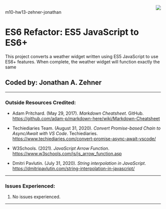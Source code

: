 <img style="float: right;" src="images/logo.png">

m10-hw13-zehner-jonathan

# ES6 Refactor: ES5 JavaScript to ES6+

This project converts a weather widget written using ES5 JavaScript to use ES6+ features. When complete, the weather widget will function exactly the same

## Coded by: Jonathan A. Zehner

---

### **Outside Resources Credited:**

- Adam Pritchard. (May 29, 2017). _Markdown Cheatsheet_. GitHub. https://github.com/adam-p/markdown-here/wiki/Markdown-Cheatsheet

- Techiediaries Team. (August 31, 2020). _Convert Promise-based Chain to Async/Await with VS Code_. Techiediaries. https://www.techiediaries.com/convert-promise-async-await-vscode/

- W3Schools. (2021). _JavaScript Arrow Function_. https://www.w3schools.com/js/js_arrow_function.asp

- Dmitri Pavlutin. (July 31, 2020). _String interpolation in JavaScript_. https://dmitripavlutin.com/string-interpolation-in-javascript/

---

### **Issues Experienced:**

1. No issues experienced.

---
